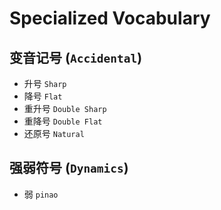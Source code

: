 # Specialized  Vocabulary

## 变音记号 (```Accidental```)

+ 升号 ```Sharp```
+ 降号 ```Flat```   
+ 重升号 ```Double Sharp```
+ 重降号 ```Double Flat```
+ 还原号  ```Natural```

## 强弱符号 (```Dynamics```)

+ 弱 ```pinao```